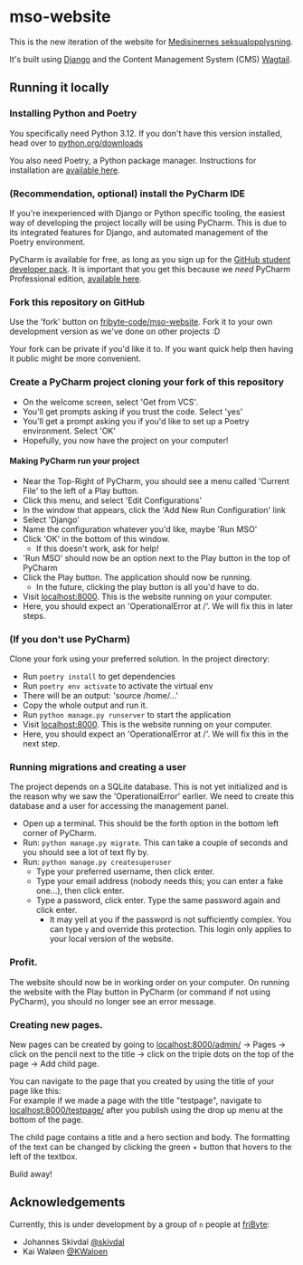 # mso-website

This is the new iteration of the website for [Medisinernes seksualopplysning](https://mso.uib.no).

It's built using [Django](https://www.djangoproject.com) and the Content Management System (CMS) [Wagtail](https://wagtail.org/).

## Running it locally

### Installing Python and Poetry

You specifically need Python 3.12. If you don't have this version installed, head over to [python.org/downloads](https://python.org/downloads)

You also need Poetry, a Python package manager. Instructions for installation are [available here](https://python-poetry.org/docs/#installing-with-pipx).

### (Recommendation, optional) install the PyCharm IDE

If you're inexperienced with Django or Python specific tooling, the easiest way of developing the project locally will be using PyCharm. This is due to its integrated features for Django, and automated management of the Poetry environment.

PyCharm is available for free, as long as you sign up for the [GitHub student developer pack](https://education.github.com/pack). It is important that you get this because we *need* PyCharm Professional edition, [available here](https://www.jetbrains.com/pycharm/download).

### Fork this repository on GitHub

Use the 'fork' button on [fribyte-code/mso-website](https://github.com/fribyte-code/mso-website). Fork it to your own development version as we've done on other projects :D

Your fork can be private if you'd like it to. If you want quick help then having it public might be more convenient.

### Create a PyCharm project cloning your fork of this repository

- On the welcome screen, select 'Get from VCS'.
- You'll get prompts asking if you trust the code. Select 'yes'
- You'll get a prompt asking you if you'd like to set up a Poetry environment. Select 'OK'
- Hopefully, you now have the project on your computer!

#### Making PyCharm run your project

- Near the Top-Right of PyCharm, you should see a menu called 'Current File' to the left of a Play button.
- Click this menu, and select 'Edit Configurations'
- In the window that appears, click the 'Add New Run Configuration' link
- Select 'Django'
- Name the configuration whatever you'd like, maybe 'Run MSO'
- Click 'OK' in the bottom of this window.
    - If this doesn't work, ask for help!
- 'Run MSO' should now be an option next to the Play button in the top of PyCharm
- Click the Play button. The application should now be running.
  - In the future, clicking the play button is all you'd have to do.
- Visit [localhost:8000](http://localhost:8000). This is the website running on your computer.
- Here, you should expect an 'OperationalError at /'. We will fix this in later steps.

### (If you don't use PyCharm)

Clone your fork using your preferred solution. In the project directory:

- Run `poetry install` to get dependencies
- Run `poetry env activate` to activate the virtual env
- There will be an output: 'source /home/...'
- Copy the whole output and run it.
- Run `python manage.py runserver` to start the application
- Visit [localhost:8000](http://localhost:8000). This is the website running on your computer.
- Here, you should expect an 'OperationalError at /'. We will fix this in the next step.

### Running migrations and creating a user 

The project depends on a SQLite database. This is not yet initialized and is the reason why we saw the 'OperationalError' earlier. We need to create this database and a user for accessing the management panel.

- Open up a terminal. This should be the forth option in the bottom left corner of PyCharm. 
- Run: `python manage.py migrate`. This can take a couple of seconds and you should see a lot of text fly by.
- Run: `python manage.py createsuperuser`
  - Type your preferred username, then click enter.
  - Type your email address (nobody needs this; you can enter a fake one...), then click enter.
  - Type a password, click enter. Type the same password again and click enter.
    - It may yell at you if the password is not sufficiently complex. You can type `y` and override this protection. This login only applies to your local version of the website.

### Profit.

The website should now be in working order on your computer. On running the website with the Play button in PyCharm (or command if not using PyCharm), you should no longer see an error message.

### Creating new pages.

New pages can be created by going to [localhost:8000/admin/](http://localhost:8000/admin/) -> Pages -> click on the pencil next to the title -> click on the triple dots on the top of the page -> Add child page.

You can navigate to the page that you created by using the title of your page like this:  
For example if we made a page with the title "testpage", navigate to [localhost:8000/testpage/](http://localhost:8000/testpage/) after you publish using the drop up menu at the bottom of the page.

The child page contains a title and a hero section and body. The formatting of the text can be changed by clicking the green + button that hovers to the left of the textbox. 

Build away!

## Acknowledgements

Currently, this is under development by a group of `n` people at [friByte](https://fribyte.no):

- Johannes Skivdal [@skivdal](https://github.com/skivdal)
- Kai Waløen [@KWaloen](https://github.com/KWaloen)

